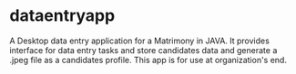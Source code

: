 # dataentryapp
A Desktop data entry application for a Matrimony in JAVA.  It provides interface for data entry tasks and store candidates data and generate a .jpeg file as a candidates profile. This app is for use at organization's end. 
